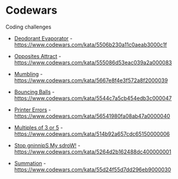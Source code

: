 # Codewars
Coding challenges

- <a href="https://github.com/matheus-miranda/Codewars/tree/master/Deodorant%20Evaporator">Deodorant Evaporator</a> - https://www.codewars.com/kata/5506b230a11c0aeab3000c1f

- <a href="https://github.com/matheus-miranda/Codewars/tree/master/Opposites%20Attract">Opposites Attract</a> - https://www.codewars.com/kata/555086d53eac039a2a000083

- <a href="https://github.com/matheus-miranda/Codewars/tree/master/Mumbling">Mumbling</a> - https://www.codewars.com/kata/5667e8f4e3f572a8f2000039

- <a href="https://github.com/matheus-miranda/Codewars/tree/master/Bouncing%20Balls">Bouncing Balls</a> - https://www.codewars.com/kata/5544c7a5cb454edb3c000047

- <a href="https://github.com/matheus-miranda/Codewars/tree/master/Printer%20Errors">Printer Errors</a> - https://www.codewars.com/kata/56541980fa08ab47a0000040

- <a href="https://github.com/matheus-miranda/Codewars/tree/master/Multiples%20of%20Three%20or%20Five">Multiples of 3 or 5</a> - https://www.codewars.com/kata/514b92a657cdc65150000006

- <a href="https://github.com/matheus-miranda/Codewars/tree/master/Stop%20Spinning%20my%20Words">Stop gninnipS My sdroW!</a> - https://www.codewars.com/kata/5264d2b162488dc400000001

- [Summation](https://github.com/matheus-miranda/Codewars/tree/master/Summation) - https://www.codewars.com/kata/55d24f55d7dd296eb9000030
